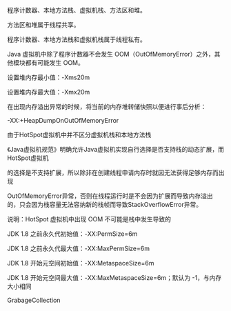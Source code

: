 程序计数器、本地方法栈、虚拟机栈、方法区和堆。

方法区和堆属于线程共享。

程序计数器、本地方法栈和虚拟机栈属于线程私有。



Java 虚拟机中除了程序计数器不会发生 OOM（OutOfMemoryError）之外，其他模块都有可能发生 OOM。



设置堆内存最小值：-Xms20m

设置堆内存最大值：-Xmx20m



在出现内存溢出异常的时候，将当前的内存堆转储快照以便进行事后分析：

-XX:+HeapDumpOnOutOfMemoryError



由于HotSpot虚拟机中并不区分虚拟机栈和本地方法栈





《Java虚拟机规范》明确允许Java虚拟机实现自行选择是否支持栈的动态扩展，而HotSpot虚拟机 

的选择是不支持扩展，所以除非在创建线程申请内存时就因无法获得足够内存而出现 

OutOfMemoryError异常，否则在线程运行时是不会因为扩展而导致内存溢出的，只会因为栈容量无法容纳新的栈帧而导致StackOverflowError异常。 



说明：HotSpot 虚拟机中出现 OOM 不可能是栈中发生导致的



JDK 1.8 之前永久代初始值：-XX:PermSize=6m

JDK 1.8 之前永久代最大值：-XX:MaxPermSize=6m



JDK 1.8 开始元空间初始值：-XX:MetaspaceSize=6m

JDK 1.8 开始元空间最大值：-XX:MaxMetaspaceSize=6m；默认为 -1，与内存大小相同



GrabageCollection